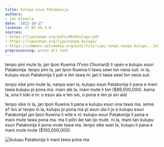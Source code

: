 ```yaml
---
title: kulupu esun Patakonija
authors:
- jan Alonola
date: '2022-10-17'
license: CC BY-SA 4.0
sources:
- https://liputenpo.org/pdfs/0016kulupu.pdf
- https://liputenpo.org/lipu/nanpa-kulupu/
- https://commons.wikimedia.org/wiki/File:Lipu_tenpo_nanpa_kulupu_-_kulupu_esun_Patakonija.png
preprocessing: wrote alt text
---
```


tenpo pini mute la, jan Ipon Kuwina (Yvon Chuinard) li open e kulupu esun Patakonija. tenpo pini la, jan Ipon Kuwina li tawa sewi lon nena suli. ni la, kulupu esun Patakonija li pali e len tawa ni: jan li tawa sewi lon nena suli.

tenpo sike pini mute la, nanpa wan la, kulupu esun Patakonija li pana e mani tawa kulupu pi pona ma. mani ale la, mani mute li lon ($89,000,000). kama la, ona li toki e ni: o esun ala e len sin, o pona e len pi sin ala!

tenpo sike ni la, jan Ipon Kuwina li pana e kulupu esun ona tawa ma. seme a? lon a! tenpo ni la, kulupu pi pona ma pi esun ala li jo e kulupu esun Patakonija! jan Ipon Kuwina li wile e ni: kulupu esun Patakonija li pana e mani mute tawa pona ma. ma li pilin ike tan ijo mute. ni la, mani tan kulupu esun Patakonija li pona mute tawa ma. tenpo sike wan la, kulupu li pana e mani mute mute ($100,000,000).

![kulupu Patakonija li mani tawa pona ma](https://upload.wikimedia.org/wikipedia/commons/c/c9/Lipu_tenpo_nanpa_kulupu_-_kulupu_esun_Patakonija.png)